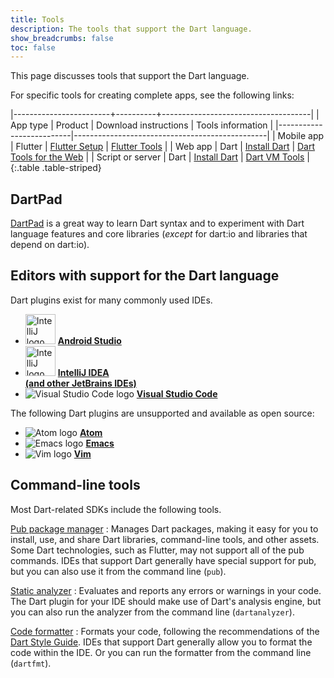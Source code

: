 ```yaml
---
title: Tools
description: The tools that support the Dart language.
show_breadcrumbs: false
toc: false
---
```


This page discusses tools that support the Dart language.

For specific tools for creating complete apps, see the following links:

|------------------------+----------+-------------------------------------|
| App type | Product | Download instructions | Tools information |
|--------------------------|------------------------------------------------|
| Mobile app | Flutter | [Flutter Setup]({{site.flutter}}/setup) | [Flutter Tools](https://flutter.io/using-ide/) |
| Web app | Dart | [Install Dart](/tools/sdk#install) | [Dart Tools for the Web]({{site.webdev}}/tools) |
| Script or server | Dart | [Install Dart](/tools/sdk#install) | [Dart VM Tools](/dart-vm/tools) |
{:.table .table-striped}

## DartPad

[DartPad](/tools/dartpad) is
a great way to learn Dart syntax and to experiment with Dart language features
and core libraries (_except_ for dart:io and libraries that depend on dart:io).

## Editors with support for the Dart language

Dart plugins exist for many commonly used IDEs.

<ul class="col2">
<li>
<img src="{% asset_path 'tools/android_studio.svg' %}"
     width="48" alt="IntelliJ logo">
<a class="no-automatic-external" href="/tools/jetbrains-plugin"><b>Android Studio</b></a>
</li>
<li>
<img src="{% asset_path 'tools/intellij-idea.svg' %}"
     width="48" alt="IntelliJ logo">
<a class="no-automatic-external" href="/tools/jetbrains-plugin"><b>IntelliJ IDEA<br>
(and other JetBrains IDEs)</b></a>
</li>
<li>
<img src="{% asset_path 'tools/vscode.png' %}" alt="Visual Studio Code logo">
<a class="no-automatic-external" href="https://marketplace.visualstudio.com/items?itemName=Dart-Code.dart-code"><b>Visual Studio Code</b></a>
</li>
</ul>

The following Dart plugins are unsupported
and available as open source:

<ul class="col2">
<li>
<img src="{% asset_path 'tools/atom-logo.png' %}" alt="Atom logo">
<a class="no-automatic-external" href="https://github.com/dart-atom/dartlang/"><b>Atom</b></a>
</li>
<li>
<img src="{% asset_path 'tools/emacs.png' %}" alt="Emacs logo">
<a class="no-automatic-external" href="https://github.com/nex3/dart-mode"><b>Emacs</b></a>
</li>
<li>
<img src="{% asset_path 'tools/vim.png' %}" alt="Vim logo">
<a class="no-automatic-external" href="https://github.com/dart-lang/dart-vim-plugin"><b>Vim</b></a>
</li>
</ul>

## Command-line tools

Most Dart-related SDKs include the following tools.

[Pub package manager](/tools/pub)
: Manages Dart packages,
  making it easy for you to install, use, and share Dart libraries,
  command-line tools, and other assets.
  Some Dart technologies, such as Flutter, may not support
  all of the pub commands.
  IDEs that support Dart generally have special support for pub,
  but you can also use it from the command line (`pub`).

[Static analyzer](/tools/analyzer)
: Evaluates and reports any errors or warnings in your code.
  The Dart plugin for your IDE should make use of Dart's analysis engine,
  but you can also run the analyzer from the command line (`dartanalyzer`).

[Code formatter](https://github.com/dart-lang/dart_style#readme)
: Formats your code, following the recommendations of the
  [Dart Style Guide](/guides/language/effective-dart/style).
  IDEs that support Dart generally allow you to format the code within
  the IDE. Or you can run the formatter from the command line (`dartfmt`).
